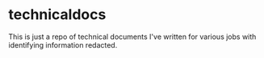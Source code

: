 # technicaldocs
This is just a repo of technical documents I've written for various jobs with identifying information redacted.
